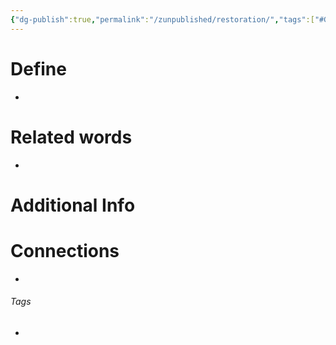 ```yaml
---
{"dg-publish":true,"permalink":"/zunpublished/restoration/","tags":["#GateWisdom","#GoodNews","#R","#unpublished"]}
---
```


# Define
- 

# Related words
- 

# Additional Info


# Connections


- 

###### Tags
- 